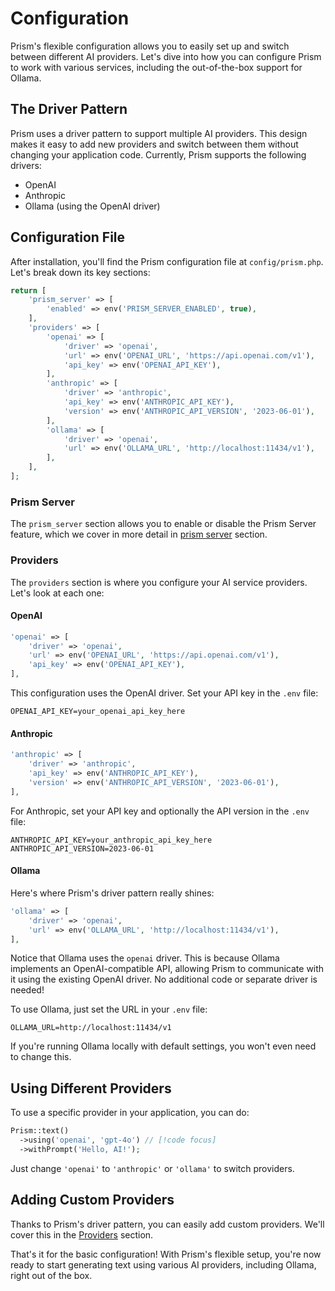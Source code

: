 # Configuration

Prism's flexible configuration allows you to easily set up and switch between different AI providers. Let's dive into how you can configure Prism to work with various services, including the out-of-the-box support for Ollama.

## The Driver Pattern

Prism uses a driver pattern to support multiple AI providers. This design makes it easy to add new providers and switch between them without changing your application code. Currently, Prism supports the following drivers:

- OpenAI
- Anthropic
- Ollama (using the OpenAI driver)

## Configuration File

After installation, you'll find the Prism configuration file at `config/prism.php`. Let's break down its key sections:

```php
return [
    'prism_server' => [
        'enabled' => env('PRISM_SERVER_ENABLED', true),
    ],
    'providers' => [
        'openai' => [
            'driver' => 'openai',
            'url' => env('OPENAI_URL', 'https://api.openai.com/v1'),
            'api_key' => env('OPENAI_API_KEY'),
        ],
        'anthropic' => [
            'driver' => 'anthropic',
            'api_key' => env('ANTHROPIC_API_KEY'),
            'version' => env('ANTHROPIC_API_VERSION', '2023-06-01'),
        ],
        'ollama' => [
            'driver' => 'openai',
            'url' => env('OLLAMA_URL', 'http://localhost:11434/v1'),
        ],
    ],
];
```

### Prism Server

The `prism_server` section allows you to enable or disable the Prism Server feature, which we cover in more detail in [prism server](prism-server) section.

### Providers

The `providers` section is where you configure your AI service providers. Let's look at each one:

#### OpenAI

```php
'openai' => [
    'driver' => 'openai',
    'url' => env('OPENAI_URL', 'https://api.openai.com/v1'),
    'api_key' => env('OPENAI_API_KEY'),
],
```

This configuration uses the OpenAI driver. Set your API key in the `.env` file:

```
OPENAI_API_KEY=your_openai_api_key_here
```

#### Anthropic

```php
'anthropic' => [
    'driver' => 'anthropic',
    'api_key' => env('ANTHROPIC_API_KEY'),
    'version' => env('ANTHROPIC_API_VERSION', '2023-06-01'),
],
```

For Anthropic, set your API key and optionally the API version in the `.env` file:

```
ANTHROPIC_API_KEY=your_anthropic_api_key_here
ANTHROPIC_API_VERSION=2023-06-01
```

#### Ollama

Here's where Prism's driver pattern really shines:

```php
'ollama' => [
    'driver' => 'openai',
    'url' => env('OLLAMA_URL', 'http://localhost:11434/v1'),
],
```

Notice that Ollama uses the `openai` driver. This is because Ollama implements an OpenAI-compatible API, allowing Prism to communicate with it using the existing OpenAI driver. No additional code or separate driver is needed!

To use Ollama, just set the URL in your `.env` file:

```
OLLAMA_URL=http://localhost:11434/v1
```

If you're running Ollama locally with default settings, you won't even need to change this.

## Using Different Providers

To use a specific provider in your application, you can do:

```php
Prism::text()
  ->using('openai', 'gpt-4o') // [!code focus]
  ->withPrompt('Hello, AI!');
```

Just change `'openai'` to `'anthropic'` or `'ollama'` to switch providers.

## Adding Custom Providers

Thanks to Prism's driver pattern, you can easily add custom providers. We'll cover this in the [Providers](/providers) section.

That's it for the basic configuration! With Prism's flexible setup, you're now ready to start generating text using various AI providers, including Ollama, right out of the box.

